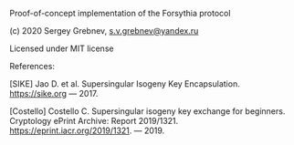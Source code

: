 Proof-of-concept implementation of the Forsythia protocol

(c) 2020 Sergey Grebnev, s.v.grebnev@yandex.ru

Licensed under MIT license

References:

[SIKE]  Jao D. et al. Supersingular Isogeny Key Encapsulation. https://sike.org
— 2017.

[Costello] Costello C. Supersingular isogeny key exchange for beginners. Cryptology ePrint
Archive: Report 2019/1321. https://eprint.iacr.org/2019/1321.
— 2019.

